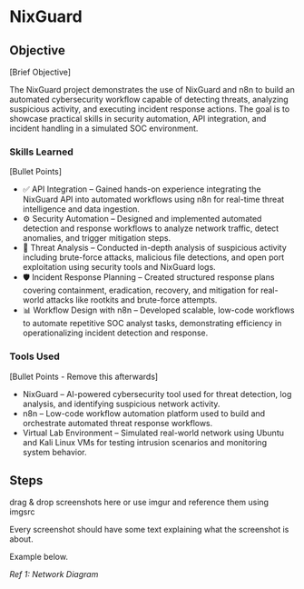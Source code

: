 # NixGuard

## Objective
[Brief Objective]

The NixGuard project demonstrates the use of NixGuard and n8n to build an automated cybersecurity workflow capable of detecting threats, analyzing suspicious activity, and executing incident response actions. The goal is to showcase practical skills in security automation, API integration, and incident handling in a simulated SOC environment.

### Skills Learned
[Bullet Points]

- ✅ API Integration – Gained hands-on experience integrating the NixGuard API into automated workflows using n8n for real-time threat intelligence and data ingestion.
- ⚙️ Security Automation – Designed and implemented automated detection and response workflows to analyze network traffic, detect anomalies, and trigger mitigation steps.
- 🧠 Threat Analysis – Conducted in-depth analysis of suspicious activity including brute-force attacks, malicious file detections, and open port exploitation using security tools and NixGuard logs.
- 🛡️ Incident Response Planning – Created structured response plans covering containment, eradication, recovery, and mitigation for real-world attacks like rootkits and brute-force attempts.
- 📊 Workflow Design with n8n – Developed scalable, low-code workflows to automate repetitive SOC analyst tasks, demonstrating efficiency in operationalizing incident detection and response.

### Tools Used
[Bullet Points - Remove this afterwards]

- NixGuard – AI-powered cybersecurity tool used for threat detection, log analysis, and identifying suspicious network activity.
- n8n – Low-code workflow automation platform used to build and orchestrate automated threat response workflows.
- Virtual Lab Environment – Simulated real-world network using Ubuntu and Kali Linux VMs for testing intrusion scenarios and monitoring system behavior.

## Steps
drag & drop screenshots here or use imgur and reference them using imgsrc

Every screenshot should have some text explaining what the screenshot is about.

Example below.

*Ref 1: Network Diagram*

